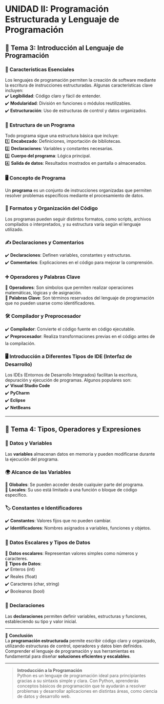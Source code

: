 # **UNIDAD II: Programación Estructurada y Lenguaje de Programación**  

## 📌 **Tema 3: Introducción al Lenguaje de Programación**  

### 🔹 **Características Esenciales**  
Los lenguajes de programación permiten la creación de software mediante la escritura de instrucciones estructuradas. Algunas características clave incluyen:  
✔️ **Legibilidad**: Código claro y fácil de entender.  
✔️ **Modularidad**: División en funciones o módulos reutilizables.  
✔️ **Estructuración**: Uso de estructuras de control y datos organizados.  

### 📜 **Estructura de un Programa**  
Todo programa sigue una estructura básica que incluye:  
1️⃣ **Encabezado**: Definiciones, importación de bibliotecas.  
2️⃣ **Declaraciones**: Variables y constantes necesarias.  
3️⃣ **Cuerpo del programa**: Lógica principal.  
4️⃣ **Salida de datos**: Resultados mostrados en pantalla o almacenados.  

### 🖥️ **Concepto de Programa**  
Un **programa** es un conjunto de instrucciones organizadas que permiten resolver problemas específicos mediante el procesamiento de datos.  

### 📂 **Formatos y Organización del Código**  
Los programas pueden seguir distintos formatos, como scripts, archivos compilados o interpretados, y su estructura varía según el lenguaje utilizado.  

### ✍️ **Declaraciones y Comentarios**  
✔️ **Declaraciones**: Definen variables, constantes y estructuras.  
✔️ **Comentarios**: Explicaciones en el código para mejorar la comprensión.  

### ➕ **Operadores y Palabras Clave**  
📌 **Operadores**: Son símbolos que permiten realizar operaciones matemáticas, lógicas y de asignación.  
📌 **Palabras Clave**: Son términos reservados del lenguaje de programación que no pueden usarse como identificadores.  

### 🛠️ **Compilador y Preprocesador**  
✔️ **Compilador**: Convierte el código fuente en código ejecutable.  
✔️ **Preprocesador**: Realiza transformaciones previas en el código antes de la compilación.  

### 🖥️ **Introducción a Diferentes Tipos de IDE (Interfaz de Desarrollo)**  
Los IDEs (Entornos de Desarrollo Integrados) facilitan la escritura, depuración y ejecución de programas. Algunos populares son:  
✔️ **Visual Studio Code**  
✔️ **PyCharm**  
✔️ **Eclipse**  
✔️ **NetBeans**  

---

## 📌 **Tema 4: Tipos, Operadores y Expresiones**  

### 🔢 **Datos y Variables**  
Las **variables** almacenan datos en memoria y pueden modificarse durante la ejecución del programa.  

### 🌍 **Alcance de las Variables**  
📌 **Globales**: Se pueden acceder desde cualquier parte del programa.  
📌 **Locales**: Su uso está limitado a una función o bloque de código específico.  

### 🏷️ **Constantes e Identificadores**  
✔️ **Constantes**: Valores fijos que no pueden cambiar.  
✔️ **Identificadores**: Nombres asignados a variables, funciones y objetos.  

### 🧮 **Datos Escalares y Tipos de Datos**  
📌 **Datos escalares**: Representan valores simples como números y caracteres.  
📌 **Tipos de Datos**:  
✔️ Enteros (int)  
✔️ Reales (float)  
✔️ Caracteres (char, string)  
✔️ Booleanos (bool)  

### 📝 **Declaraciones**  
Las **declaraciones** permiten definir variables, estructuras y funciones, estableciendo su tipo y valor inicial.  

---

📢 **Conclusión**  
La **programación estructurada** permite escribir código claro y organizado, utilizando estructuras de control, operadores y datos bien definidos. Comprender el lenguaje de programación y sus herramientas es fundamental para diseñar **soluciones eficientes y escalables**.

-------
> **Introducción a la Programación**  
> Python es un lenguaje de programación ideal para principiantes gracias a su sintaxis simple y clara. Con Python, aprenderás conceptos básicos de programación que te ayudarán a resolver problemas y desarrollar aplicaciones en distintas áreas, como ciencia de datos y desarrollo web.